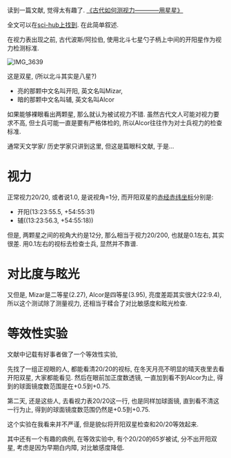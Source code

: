 <!--
.. title: 文献赏析: 古代如何测视力
.. slug: An_Ancient_Eye_Test
.. date: 2019-5-7 11:00 UTC+08:00
.. tags: ophthalmology
.. category: ophthalmology
.. link:
.. description:
.. type: text
-->

读到一篇文献, 觉得太有趣了.
[《古代如何测视力————用星星》](https://www.ncbi.nlm.nih.gov/pubmed/18929764)

全文可以在[sci-hub上找到](https://sci-hub.tw/https://www.ncbi.nlm.nih.gov/pubmed/18929764). 在此简单叙述.


在视力表出现之前, 古代波斯/阿拉伯, 使用北斗七星勺子柄上中间的开阳星作为视力检测标准.

![IMG_3639](https://i.loli.net/2018/08/10/5b6c82feabafd.jpg)

这是双星, (所以北斗其实是八星?)

* 亮的那颗中文名叫开阳, 英文名叫Mizar,
* 暗的那颗中文名叫辅, 英文名叫Alcor

如果能够裸眼看出两颗星, 那么就认为被试视力不错. 虽然古代文人可能对视力要求不高, 但士兵可能一直是要有严格体检的, 所以Alcor往往作为对士兵视力的检查标准.

通常天文学家/ 历史学家只讲到这里, 但这是篇眼科文献, 于是...
<!-- TEASER_END -->
# 视力

正常视力20/20, 或者说1.0, 是说视角=1分, 而开阳双星的[赤经赤纬坐标](http://aeea.nmns.edu.tw/2006/0606/ap060615.html)分别是:

* 开阳(13:23:55.5, +54:55:31)
* 辅((13:23:56.3, +54:55:18))

但是, 两颗星之间的视角大约是12分, 那么相当于视力20/200, 也就是0.1左右, 其实很差. 用0.1左右的视标去检查士兵, 显然并不靠谱.

# 对比度与眩光

又但是, Mizar是二等星(2.27), Alcor是四等星(3.95), 亮度差距其实很大(22:9.4), 所以这个测试除了测量视力, 还相当于糅合了对比敏感度和眩光检查.

# 等效性实验

文献中记载有好事者做了一个等效性实验,

先找了一组正视眼的人, 都能看清20/20的视标, 在冬天月亮不明显的晴天夜里去看开阳双星, 大家都能看见. 然后在眼前加正度数透镜, 一直加到看不到Alcor为止, 得到的球面镜度数范围是在+0.5到+0.75.

第二天, 还是这些人, 去看视力表20/20这一行, 也是同样加球面镜, 直到看不清这一行为止, 得到的球面镜度数范围仍然是+0.5到+0.75.

这个实验在我看来并不严谨, 但是貌似将开阳双星检查和20/20等效起来.

其中还有一个有趣的病例, 在等效实验中, 有个20/20的65岁被试, 分不出开阳双星, 考虑是因为早期白内障, 对比敏感度降低.
